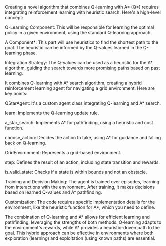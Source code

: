 Creating a novel algorithm that combines Q-learning with A* (Q*) requires integrating reinforcement learning with heuristic search. Here's a high-level concept:

Q-Learning Component: This will be responsible for learning the optimal policy in a given environment, using the standard Q-learning approach.

A Component*: This part will use heuristics to find the shortest path to the goal. The heuristic can be informed by the Q-values learned in the Q-learning phase.

Integration Strategy: The Q-values can be used as a heuristic for the A* algorithm, guiding the search towards more promising paths based on past learning.



It combines Q-learning with A* search algorithm, creating a hybrid reinforcement learning agent for navigating a grid environment. Here are key points:



  QStarAgent: It's a custom agent class integrating Q-learning and A* search.
      
  learn: Implements the Q-learning update rule.

a_star_search: Implements A* for pathfinding, using a heuristic and cost function.

choose_action: Decides the action to take, using A* for guidance and falling back on Q-learning.


  GridEnvironment: Represents a grid-based environment.
  
  step: Defines the result of an action, including state transition and rewards.
  
  is_valid_state: Checks if a state is within bounds and not an obstacle.

  Training and Decision Making: The agent is trained over episodes, learning from interactions with the environment. After training, it makes decisions based on learned Q-values and A* pathfinding.

  Customization: The code requires specific implementation details for the environment, like the heuristic function for A*, which you need to define.


The combination of Q-learning and A* allows for efficient learning and pathfinding, leveraging the strengths of both methods. Q-learning adapts to the environment's rewards, while A* provides a heuristic-driven path to the goal. This hybrid approach can be effective in environments where both exploration (learning) and exploitation (using known paths) are essential.
